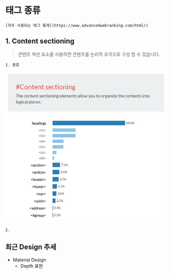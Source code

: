 # 태그 종류
    [자주 사용되는 태그 통계](https://www.advancedwebranking.com/html/)

## 1. Content sectioning
> 콘텐츠 섹션 요소를 사용하면 콘텐츠를 논리적 조각으로 구성 할 수 있습니다.

    1. 종류
![종류](https://raw.githubusercontent.com/ohhapday/cas-study/master/00/img/%EC%BA%A1%EC%B2%98.JPG)

    2.

## 최근 Design 추세
 * Material Design
   * Depth 표현

